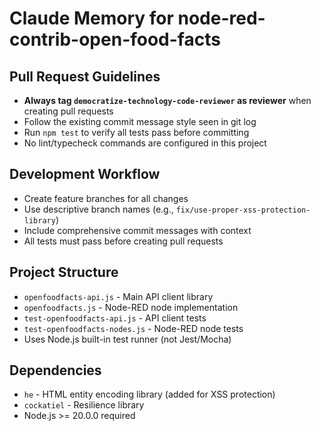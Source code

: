 # Claude Memory for node-red-contrib-open-food-facts

## Pull Request Guidelines

- **Always tag `democratize-technology-code-reviewer` as reviewer** when creating pull requests
- Follow the existing commit message style seen in git log
- Run `npm test` to verify all tests pass before committing
- No lint/typecheck commands are configured in this project

## Development Workflow

- Create feature branches for all changes
- Use descriptive branch names (e.g., `fix/use-proper-xss-protection-library`)
- Include comprehensive commit messages with context
- All tests must pass before creating pull requests

## Project Structure

- `openfoodfacts-api.js` - Main API client library
- `openfoodfacts.js` - Node-RED node implementation  
- `test-openfoodfacts-api.js` - API client tests
- `test-openfoodfacts-nodes.js` - Node-RED node tests
- Uses Node.js built-in test runner (not Jest/Mocha)

## Dependencies

- `he` - HTML entity encoding library (added for XSS protection)
- `cockatiel` - Resilience library
- Node.js >= 20.0.0 required